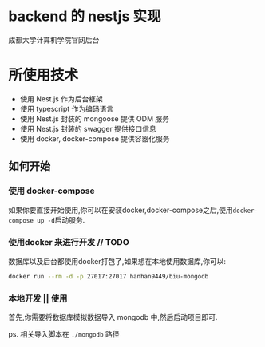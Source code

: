 # backend 的 nestjs 实现

成都大学计算机学院官网后台

# 所使用技术

- 使用 Nest.js 作为后台框架
- 使用 typescript 作为编码语言
- 使用 Nest.js 封装的 mongoose 提供 ODM 服务
- 使用 Nest.js 封装的 swagger 提供接口信息
- 使用 docker, docker-compose 提供容器化服务


## 如何开始


### 使用 docker-compose

如果你要直接开始使用,你可以在安装docker,docker-compose之后,使用`docker-compose up -d`启动服务.

### 使用docker 来进行开发 // TODO

数据库以及后台都使用docker打包了,如果想在本地使用数据库,你可以:

```bash
docker run --rm -d -p 27017:27017 hanhan9449/biu-mongodb
```
### 本地开发 || 使用

首先,你需要将数据库模拟数据导入 mongodb 中,然后启动项目即可.

ps. 相关导入脚本在 `./mongodb` 路径
